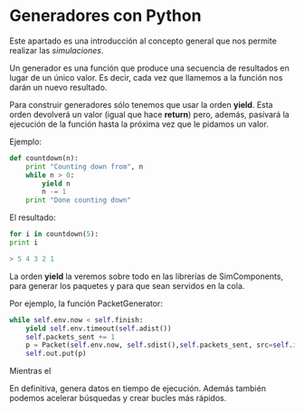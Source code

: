 # Generadores con Python

Este apartado es una introducción al concepto general que nos permite realizar las *simulaciones*. 

Un generador es una función que produce una secuencia de resultados en lugar de un único valor.
Es decir, cada vez que llamemos a la función nos darán un nuevo resultado. 

Para construir generadores sólo tenemos que usar la orden **yield**. Esta orden devolverá un valor (igual que hace **return**) pero, además, pasivará la ejecución de la función hasta la próxima vez que le pidamos un valor.

Ejemplo:
```python
def countdown(n):
    print "Counting down from", n
    while n > 0:
        yield n
        n -= 1
    print "Done counting down"
```
El resultado:

```python
for i in countdown(5): 
print i

> 5 4 3 2 1 
```
La orden **yield** la veremos sobre todo en las librerías de SimComponents, para generar los paquetes y para que sean servidos en la cola.

Por ejemplo, la función PacketGenerator:

```python
while self.env.now < self.finish:
	yield self.env.timeout(self.adist())
	self.packets_sent += 1 
	p = Packet(self.env.now, self.sdist(),self.packets_sent, src=self.id, flow_id=self.flow_id) 
	self.out.put(p)
```
Mientras el 

En definitiva,  genera  datos en tiempo de ejecución. Además también podemos acelerar búsquedas y crear bucles más rápidos. 
<!--stackedit_data:
eyJoaXN0b3J5IjpbMTk3Njg3OTk1MCwtMTEwNTg1NTIyNSwtMT
Y5NzExMjUwNiwtMTM3NDgyMDMsMTg3Nzg2OTg5NywxMzk1MjAy
MTA5LC0zMTI4OTM5N119
-->